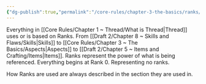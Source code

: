 ```yaml
---
{"dg-publish":true,"permalink":"/core-rules/chapter-3-the-basics/ranks/"}
---
```


Everything in [[Core Rules/Chapter 1 ~ Thread/What is Thread\|Thread]] uses or is based on Ranks. From [[Draft 2/Chapter 8 ~ Skills and Flaws/Skills\|Skills]] to [[Core Rules/Chapter 3 ~ The Basics/Aspects\|Aspects]] to [[Draft 2/Chapter 5 ~ Items and Crafting/Items\|Items]]. Ranks represent the power of what is being referenced. Everything begins at Rank 0. Representing no ranks.

How Ranks are used are always described in the section they are used in.